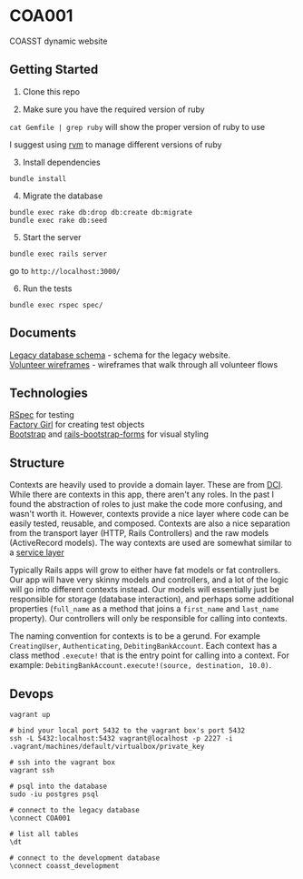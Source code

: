 # COA001
COASST dynamic website

## Getting Started

1. Clone this repo

2. Make sure you have the required version of ruby

`cat Gemfile | grep ruby` will show the proper version of ruby to use

I suggest using [rvm][6] to manage different versions of ruby

3. Install dependencies

`bundle install`

4. Migrate the database

```
bundle exec rake db:drop db:create db:migrate
bundle exec rake db:seed
```

5. Start the server

```
bundle exec rails server
```

go to `http://localhost:3000/`

6. Run the tests

```
bundle exec rspec spec/
```

## Documents

[Legacy database schema][4] - schema for the legacy website.  
[Volunteer wireframes][5] - wireframes that walk through all volunteer flows

## Technologies

[RSpec][0] for testing  
[Factory Girl][3] for creating test objects  
[Bootstrap][1] and [rails-bootstrap-forms][2] for visual styling  

## Structure

Contexts are heavily used to provide a domain layer.  These are from [DCI][7].  While there are contexts in this app, there aren't any roles.  In the past I found the abstraction of roles to just make the code more confusing, and wasn't worth it.  However, contexts provide a nice layer where code can be easily tested, reusable, and composed.  Contexts are also a nice separation from the transport layer (HTTP, Rails Controllers) and the raw models (ActiveRecord models). The way contexts are used are somewhat similar to a [service layer][8]

Typically Rails apps will grow to either have fat models or fat controllers.  Our app will have very skinny models and controllers, and a lot of the logic will go into different contexts instead.  Our models will essentially just be responsible for storage (database interaction), and perhaps some additional properties (`full_name` as a method that joins a `first_name` and `last_name` property).  Our controllers will only be responsible for calling into contexts.

The naming convention for contexts is to be a gerund.  For example `CreatingUser`, `Authenticating`, `DebitingBankAccount`.  Each context has a class method `.execute!` that is the entry point for calling into a context.  For example: `DebitingBankAccount.execute!(source, destination, 10.0)`.

## Devops

```
vagrant up

# bind your local port 5432 to the vagrant box's port 5432
ssh -L 5432:localhost:5432 vagrant@localhost -p 2227 -i .vagrant/machines/default/virtualbox/private_key

# ssh into the vagrant box
vagrant ssh

# psql into the database
sudo -iu postgres psql

# connect to the legacy database
\connect COA001

# list all tables
\dt

# connect to the development database
\connect coasst_development
```

[0]: https://github.com/rspec/rspec-rails
[1]: http://getbootstrap.com/
[2]: https://github.com/bootstrap-ruby/rails-bootstrap-forms
[3]: https://github.com/thoughtbot/factory_girl

[4]: https://www.lucidchart.com/documents/edit/e8981e93-15e4-4bc4-880d-1a0b307d0ad4/0
[5]: https://www.lucidchart.com/documents/edit/98ab6ed2-909a-4b9b-b524-3cb97d32b2ea/0

[6]: https://rvm.io/
[7]: http://www.wikiwand.com/en/Data,_context_and_interaction
[8]: https://blog.engineyard.com/2014/keeping-your-rails-controllers-dry-with-services
